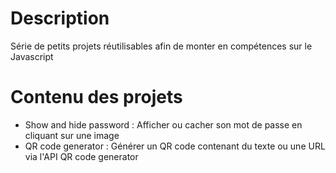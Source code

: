 # Description
Série de petits projets réutilisables afin de monter en compétences sur le Javascript
# Contenu des projets
- Show and hide password : Afficher ou cacher son mot de passe en cliquant sur une image
- QR code generator : Générer un QR code contenant du texte ou une URL via l'API QR code generator
